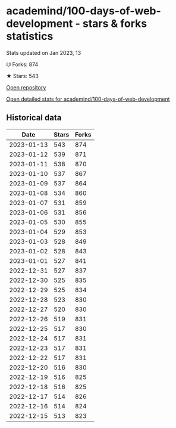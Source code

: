 # academind/100-days-of-web-development - stars & forks statistics

Stats updated on Jan 2023, 13

☋ Forks: 874

★ Stars: 543

[Open repository](https://github.com/academind/100-days-of-web-development)

[Open detailed stats for academind/100-days-of-web-development](https://reviewgithub.com/rep/academind/100-days-of-web-development)

## Historical data
| Date | Stars | Forks |
|------|-------|-------|
| 2023-01-13 | 543 | 874 | 
| 2023-01-12 | 539 | 871 | 
| 2023-01-11 | 538 | 870 | 
| 2023-01-10 | 537 | 867 | 
| 2023-01-09 | 537 | 864 | 
| 2023-01-08 | 534 | 860 | 
| 2023-01-07 | 531 | 859 | 
| 2023-01-06 | 531 | 856 | 
| 2023-01-05 | 530 | 855 | 
| 2023-01-04 | 529 | 853 | 
| 2023-01-03 | 528 | 849 | 
| 2023-01-02 | 528 | 843 | 
| 2023-01-01 | 527 | 841 | 
| 2022-12-31 | 527 | 837 | 
| 2022-12-30 | 525 | 835 | 
| 2022-12-29 | 525 | 834 | 
| 2022-12-28 | 523 | 830 | 
| 2022-12-27 | 520 | 830 | 
| 2022-12-26 | 519 | 831 | 
| 2022-12-25 | 517 | 830 | 
| 2022-12-24 | 517 | 831 | 
| 2022-12-23 | 517 | 831 | 
| 2022-12-22 | 517 | 831 | 
| 2022-12-20 | 516 | 830 | 
| 2022-12-19 | 516 | 825 | 
| 2022-12-18 | 516 | 825 | 
| 2022-12-17 | 514 | 826 | 
| 2022-12-16 | 514 | 824 | 
| 2022-12-15 | 513 | 823 | 

